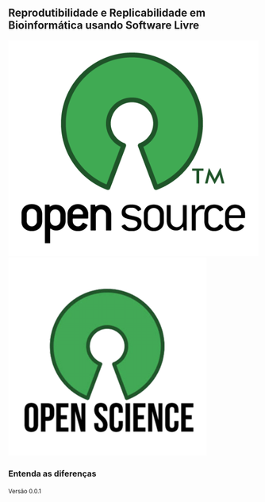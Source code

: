 ## Reprodutibilidade e Replicabilidade em Bioinformática usando Software Livre

![logo-opensource](img/logos/opensource.png) <!-- .element: class="no-border no-background stretch" -->
![logo-openscience](img/logos/openscience.png) <!-- .element: class="no-border no-background stretch" -->

### Entenda as diferenças

<small>Versão 0.0.1</small>

